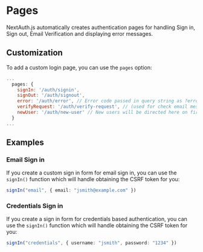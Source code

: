 # Pages

NextAuth.js automatically creates authentication pages for handling Sign in, Sign out, Email Verification and displaying error messages.

## Customization

To add a custom login page, you can use the `pages` option:

```javascript title="pages/api/auth/[...nextauth].js"
...
  pages: {
    signIn: '/auth/signin',
    signOut: '/auth/signout',
    error: '/auth/error', // Error code passed in query string as ?error=
    verifyRequest: '/auth/verify-request', // (used for check email message)
    newUser: '/auth/new-user' // New users will be directed here on first sign in (leave the property out if not of interest)
  }
...
```

## Examples

### Email Sign in

If you create a custom sign in form for email sign in, you can use the `signIn()` function which will handle obtaining the CSRF token for you:

```ts
signIn("email", { email: "jsmith@example.com" })
```


### Credentials Sign in

If you create a sign in form for credentials based authentication, you can use the `signIn()` function which will handle obtaining the CSRF token for you:

```ts
signIn("credentials", { username: "jsmith", password: "1234" })
```